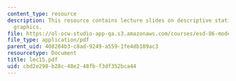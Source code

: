 ```yaml
---
content_type: resource
description: This resource contains lecture slides on descriptive statistics and statistical
  graphics.
file: https://ol-ocw-studio-app-qa.s3.amazonaws.com/courses/esd-86-models-data-and-inference-for-socio-technical-systems-spring-2007/cbd2e298b28c48e248fbf3df352bca44_lec15.pdf
file_type: application/pdf
parent_uid: 408284b3-c8ad-9249-a559-1fe4db109ac3
resourcetype: Document
title: lec15.pdf
uid: cbd2e298-b28c-48e2-48fb-f3df352bca44
---
```

